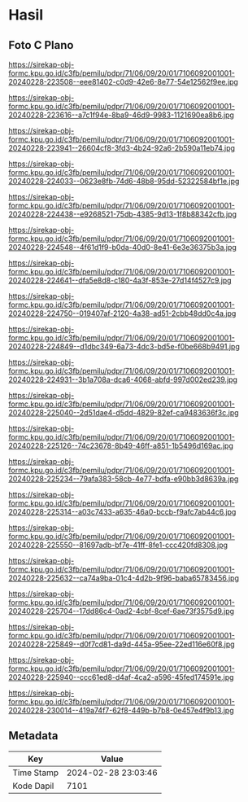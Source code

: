 # Hasil

## Foto C Plano

https://sirekap-obj-formc.kpu.go.id/c3fb/pemilu/pdpr/71/06/09/20/01/7106092001001-20240228-223508--eee81402-c0d9-42e6-8e77-54e12562f9ee.jpg

https://sirekap-obj-formc.kpu.go.id/c3fb/pemilu/pdpr/71/06/09/20/01/7106092001001-20240228-223616--a7c1f94e-8ba9-46d9-9983-1121690ea8b6.jpg

https://sirekap-obj-formc.kpu.go.id/c3fb/pemilu/pdpr/71/06/09/20/01/7106092001001-20240228-223941--26604cf8-3fd3-4b24-92a6-2b590a11eb74.jpg

https://sirekap-obj-formc.kpu.go.id/c3fb/pemilu/pdpr/71/06/09/20/01/7106092001001-20240228-224033--0623e8fb-74d6-48b8-95dd-52322584bf1e.jpg

https://sirekap-obj-formc.kpu.go.id/c3fb/pemilu/pdpr/71/06/09/20/01/7106092001001-20240228-224438--e9268521-75db-4385-9d13-1f8b88342cfb.jpg

https://sirekap-obj-formc.kpu.go.id/c3fb/pemilu/pdpr/71/06/09/20/01/7106092001001-20240228-224548--4f61d1f9-b0da-40d0-8e41-6e3e36375b3a.jpg

https://sirekap-obj-formc.kpu.go.id/c3fb/pemilu/pdpr/71/06/09/20/01/7106092001001-20240228-224641--dfa5e8d8-c180-4a3f-853e-27d14f4527c9.jpg

https://sirekap-obj-formc.kpu.go.id/c3fb/pemilu/pdpr/71/06/09/20/01/7106092001001-20240228-224750--019407af-2120-4a38-ad51-2cbb48dd0c4a.jpg

https://sirekap-obj-formc.kpu.go.id/c3fb/pemilu/pdpr/71/06/09/20/01/7106092001001-20240228-224849--d1dbc349-6a73-4dc3-bd5e-f0be668b9491.jpg

https://sirekap-obj-formc.kpu.go.id/c3fb/pemilu/pdpr/71/06/09/20/01/7106092001001-20240228-224931--3b1a708a-dca6-4068-abfd-997d002ed239.jpg

https://sirekap-obj-formc.kpu.go.id/c3fb/pemilu/pdpr/71/06/09/20/01/7106092001001-20240228-225040--2d51dae4-d5dd-4829-82ef-ca9483636f3c.jpg

https://sirekap-obj-formc.kpu.go.id/c3fb/pemilu/pdpr/71/06/09/20/01/7106092001001-20240228-225126--74c23678-8b49-46ff-a851-1b5496d169ac.jpg

https://sirekap-obj-formc.kpu.go.id/c3fb/pemilu/pdpr/71/06/09/20/01/7106092001001-20240228-225234--79afa383-58cb-4e77-bdfa-e90bb3d8639a.jpg

https://sirekap-obj-formc.kpu.go.id/c3fb/pemilu/pdpr/71/06/09/20/01/7106092001001-20240228-225314--a03c7433-a635-46a0-bccb-f9afc7ab44c6.jpg

https://sirekap-obj-formc.kpu.go.id/c3fb/pemilu/pdpr/71/06/09/20/01/7106092001001-20240228-225550--81697adb-bf7e-41ff-8fe1-ccc420fd8308.jpg

https://sirekap-obj-formc.kpu.go.id/c3fb/pemilu/pdpr/71/06/09/20/01/7106092001001-20240228-225632--ca74a9ba-01c4-4d2b-9f96-baba65783456.jpg

https://sirekap-obj-formc.kpu.go.id/c3fb/pemilu/pdpr/71/06/09/20/01/7106092001001-20240228-225704--17dd86c4-0ad2-4cbf-8cef-6ae73f3575d9.jpg

https://sirekap-obj-formc.kpu.go.id/c3fb/pemilu/pdpr/71/06/09/20/01/7106092001001-20240228-225849--d0f7cd81-da9d-445a-95ee-22ed116e60f8.jpg

https://sirekap-obj-formc.kpu.go.id/c3fb/pemilu/pdpr/71/06/09/20/01/7106092001001-20240228-225940--ccc61ed8-d4af-4ca2-a596-45fed174591e.jpg

https://sirekap-obj-formc.kpu.go.id/c3fb/pemilu/pdpr/71/06/09/20/01/7106092001001-20240228-230014--419a74f7-62f8-449b-b7b8-0e457e4f9b13.jpg


## Metadata

| Key        | Value               |
| ---------- | ------------------- |
| Time Stamp | 2024-02-28 23:03:46 |
| Kode Dapil | 7101                |




